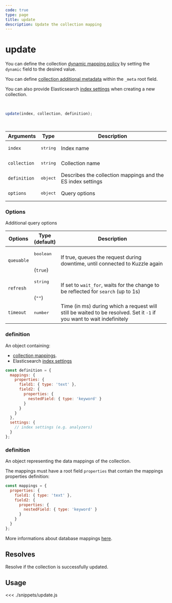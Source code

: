 ```yaml
---
code: true
type: page
title: update
description: Update the collection mapping
---
```


# update

<SinceBadge version="Kuzzle 2.1.0" />

You can define the collection [dynamic mapping policy](/core/2/guides/main-concepts/data-storage#mappings-dynamic-policy) by setting the `dynamic` field to the desired value.

You can define [collection additional metadata](/core/2/guides/main-concepts/data-storage#mappings-metadata) within the `_meta` root field.

<SinceBadge version="Kuzzle 2.2.0" />
<SinceBadge version="7.4.0" />

You can also provide Elasticsearch [index settings](https://www.elastic.co/guide/en/elasticsearch/reference/7.5/index-modules.html#index-modules-settings) when creating a new collection.

<br/>

```js
update(index, collection, definition);
```

<br/>

| Arguments    | Type              | Description                                                 |
|--------------|-------------------|-------------------------------------------------------------|
| `index`      | <pre>string</pre> | Index name                                                  |
| `collection` | <pre>string</pre> | Collection name                                             |
| `definition` | <pre>object</pre> | Describes the collection mappings and the ES index settings |
| `options`    | <pre>object</pre> | Query options                                               |

### Options

Additional query options

| Options    | Type<br/>(default)              | Description                                                                                                           |
| ---------- | ------------------------------- | --------------------------------------------------------------------------------------------------------------------- |
| `queuable` | <pre>boolean</pre><br/>(`true`) | If true, queues the request during downtime, until connected to Kuzzle again                                          |
| `refresh`  | <pre>string</pre><br/>(`""`)    | If set to `wait_for`, waits for the change to be reflected for `search` (up to 1s)                                    |
| `timeout`  | <pre>number</pre>               | Time (in ms) during which a request will still be waited to be resolved. Set it `-1` if you want to wait indefinitely |


<SinceBadge version="7.4.0">

### definition

An object containing:
 - [collection mappings](/core/2/guides/main-concepts/data-storage).
 - Elasticsearch [index settings](https://www.elastic.co/guide/en/elasticsearch/reference/7.5/index-modules.html#index-modules-settings)


```js
const definition = {
  mappings: {
    properties: {
      field1: { type: 'text' },
      field2: {
        properties: {
          nestedField: { type: 'keyword' }
        }
      }
    }    
  },
  settings: {
    // index settings (e.g. analyzers)
  }
};
```
</SinceBadge>

<DeprecatedBadge version="7.4.0" >

### definition

An object representing the data mappings of the collection.

The mappings must have a root field `properties` that contain the mappings properties definition:

```js
const mappings = {
  properties: {
    field1: { type: 'text' },
    field2: {
      properties: {
        nestedField: { type: 'keyword' }
      }
    }
  }
};
```

More informations about database mappings [here](/core/2/guides/main-concepts/data-storage).

</DeprecatedBadge>

## Resolves

Resolve if the collection is successfully updated.

## Usage

<<< ./snippets/update.js
